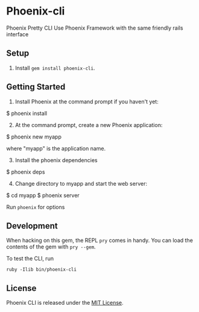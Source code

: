 Phoenix-cli
=================

Phoenix Pretty CLI
Use Phoenix Framework with the same friendly rails interface

## Setup

1. Install `gem install phoenix-cli`.

## Getting Started

1. Install Phoenix at the command prompt if you haven't yet:

  $ phoenix install


2. At the command prompt, create a new Phoenix application:

  $ phoenix new myapp

  where "myapp" is the application name.

3. Install the phoenix dependencies

  $ phoenix deps

4. Change directory to myapp and start the web server:

  $ cd myapp
  $ phoenix server

  Run `phoenix` for options


## Development

When hacking on this gem, the REPL `pry` comes in handy. You can load the
contents of the gem with `pry --gem`.

To test the CLI, run

    ruby -Ilib bin/phoenix-cli


## License

Phoenix CLI is released under the [MIT License](http://www.opensource.org/licenses/MIT).
